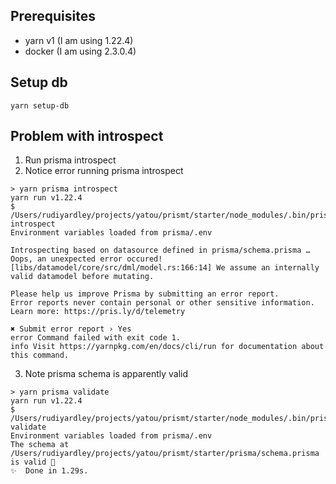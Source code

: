 ## Prerequisites

- yarn v1 (I am using 1.22.4)
- docker (I am using 2.3.0.4)

## Setup db

`yarn setup-db`

## Problem with introspect

1. Run prisma introspect
2. Notice error running prisma introspect

```
> yarn prisma introspect
yarn run v1.22.4
$ /Users/rudiyardley/projects/yatou/prismt/starter/node_modules/.bin/prisma introspect
Environment variables loaded from prisma/.env

Introspecting based on datasource defined in prisma/schema.prisma …
Oops, an unexpected error occured!
[libs/datamodel/core/src/dml/model.rs:166:14] We assume an internally valid datamodel before mutating.

Please help us improve Prisma by submitting an error report.
Error reports never contain personal or other sensitive information.
Learn more: https://pris.ly/d/telemetry

✖ Submit error report › Yes
error Command failed with exit code 1.
info Visit https://yarnpkg.com/en/docs/cli/run for documentation about this command.
```

3. Note prisma schema is apparently valid

```
> yarn prisma validate
yarn run v1.22.4
$ /Users/rudiyardley/projects/yatou/prismt/starter/node_modules/.bin/prisma validate
Environment variables loaded from prisma/.env
The schema at /Users/rudiyardley/projects/yatou/prismt/starter/prisma/schema.prisma is valid 🚀
✨  Done in 1.29s.
```
